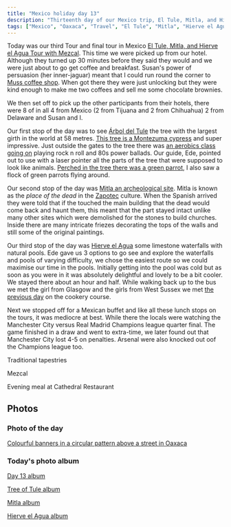 ```yaml
---
title: "Mexico holiday day 13"
description: "Thirteenth day of our Mexico trip, El Tule, Mitla, and Hierve el Agua Tour with Mezcal tasting"
tags: ["Mexico", "Oaxaca", "Travel", "El Tule", "Mitla", "Hierve el Agua", "Mezcal tasting"]
---
```


Today was our third Tour and final tour in Mexico [El Tule, Mitla, and Hierve el Agua Tour with Mezcal](https://www.getyourguide.co.uk/oaxaca-de-juarez-l681/oaxaca-el-tule-mitla-and-hierve-el-agua-tour-w-transfer-t428000/). This time we were picked up from our hotel. Although they turned up 30 minutes before they said they would and we were just about to go get coffee and breakfast. Susan's power of persuasion (her inner-jaguar) meant that I could run round the corner to [Muss coffee shop](https://www.casaantonieta.com/muss-cafe-english). When  got there they were just unlocking but they were kind enough to make me two coffees and sell me some chocolate brownies.

We then set off to pick up the other participants from their hotels, there were 8 of in all 4 from Mexico (2 from Tijuana and 2 from Chihuahua) 2 from Delaware and Susan and I.

Our first stop of the day was to see [Árbol del Tule](https://en.wikipedia.org/wiki/%C3%81rbol_del_Tule) the tree with the largest girth in the world at 58 metres. [This tree is a Montezuma cypress](https://flickr.com/photos/dletorey/53662533228/in/album-72177720316315614/lightbox/) and super impressive. Just outside the gates to the tree there was [an aerobics class going on](https://flickr.com/photos/dletorey/53662779285/in/album-72177720316315614/lightbox/) playing rock n roll and 80s power ballads. Our guide, Ede, pointed out to use with a laser pointer all the parts of the tree that were supposed to look like animals. [Perched in the tree there was a green parrot](https://flickr.com/photos/dletorey/53662534398/in/album-72177720316315614/lightbox/), I also saw a flock of green parrots flying around.

Our second stop of the day was [Mitla an archeological site](https://en.wikipedia.org/wiki/Mitla). Mitla is known as the _place of the dead_ in the [Zapotec](https://en.wikipedia.org/wiki/Zapotec_peoples) culture. When the Spanish arrived they were told that if the touched the main building that the dead would come back and haunt them, this meant that the part stayed intact unlike many other sites which were demolished for the stones to build churches. Inside there are many intricate friezes decorating the tops of the walls and still some of the original paintings.

Our third stop of the day was [Hierve el Agua]() some limestone waterfalls with natural pools. Ede gave us 3 options to go see and explore the waterfalls and pools of varying difficulty, we chose the easiest route so we could maximise our time in the pools. Initially getting into the pool was cold but as soon as you were in it was absolutely delightful and lovely to be a bit cooler. We stayed there about an hour and half. While walking back up to the bus we met the girl from Glasgow and the girls from West Sussex we met [the previous day](/leets/mexico-day-12) on the cookery course.

Next we stopped off for a Mexican buffet and like all these lunch stops on the tours, it was mediocre at best. While there the locals were watching the Manchester City versus Real Madrid Champions league quarter final. The game finished in a draw and went to extra-time, we later found out that Manchester City lost 4-5 on penalties. Arsenal were also knocked out oof the Champions league too.

Traditional tapestries

Mezcal 

Evening meal at Cathedral Restaurant

## Photos

### Photo of the day

[Colourful banners in a circular pattern above a street in Oaxaca](https://flickr.com/photos/dletorey/53662311616/in/album-72177720316302496/lightbox/)

### Today's photo album

[Day 13 album](https://flickr.com/photos/dletorey/albums/72177720316296155)

[Tree of Tule album](https://flickr.com/photos/dletorey/albums/72177720316315614)

[Mitla album](https://flickr.com/photos/dletorey/albums/72177720316315669)

[Hierve el Agua album](https://flickr.com/photos/dletorey/albums/72177720316302661)
